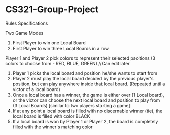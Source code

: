 # CS321-Group-Project

Rules Specifications

Two Game Modes
1) First Player to win one Local Board
2) First Player to win three Local Boards in a row

Player 1 and Player 2 pick colors to represent their selected psoitions (3 colors to choose from - RED, BLUE, GREEN) 
//Can edit later

1. Player 1 picks the local board and position he/she wants to start from
2. Player 2 must play the local board decided by the previous player's position, but can play anywhere inside that local board. (Repeated until a victor of a local board)
3. Once a local board has a winner, the game is either over (1 Local board), or the victor can choose the next local board and position to play from (3 Local Boards) [similar to two players starting a game]
4. If at any point a local board is filled with no discernable winner (tie), the local board is filled with color BLACK
5. If a local board is won by Player 1 or Player 2, the board is completely filled with the winner's matching color
